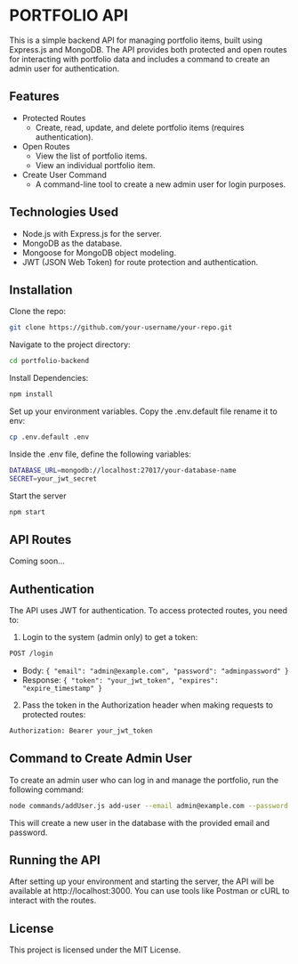 # PORTFOLIO API
This is a simple backend API for managing portfolio items, built using Express.js and MongoDB. The API provides both protected and open routes for interacting with portfolio data and includes a command to create an admin user for authentication.

## Features
- Protected Routes
  - Create, read, update, and delete portfolio items (requires authentication).
- Open Routes
  - View the list of portfolio items.
  - View an individual portfolio item.
- Create User Command
  - A command-line tool to create a new admin user for login purposes.

## Technologies Used
- Node.js with Express.js for the server.
- MongoDB as the database.
- Mongoose for MongoDB object modeling.
- JWT (JSON Web Token) for route protection and authentication.

## Installation
Clone the repo:
```bash
git clone https://github.com/your-username/your-repo.git
```
Navigate to the project directory:
```bash
cd portfolio-backend
```
Install Dependencies:
```bash
npm install
```
Set up your environment variables. Copy the .env.default file rename it to env:
```bash
cp .env.default .env
```
Inside the .env file, define the following variables:
```bash
DATABASE_URL=mongodb://localhost:27017/your-database-name
SECRET=your_jwt_secret
```
Start the server
```bash
npm start
```

## API Routes
Coming soon...

## Authentication
The API uses JWT for authentication. To access protected routes, you need to:
1. Login to the system (admin only) to get a token: 
```bash 
POST /login
```
- Body: ```{ "email": "admin@example.com", "password": "adminpassword" }```
- Response: ```{ "token": "your_jwt_token", "expires": "expire_timestamp" }```

2. Pass the token in the Authorization header when making requests to protected routes:
```bash
Authorization: Bearer your_jwt_token
```

## Command to Create Admin User
To create an admin user who can log in and manage the portfolio, run the following command:
```bash
node commands/addUser.js add-user --email admin@example.com --password adminpassword
```
This will create a new user in the database with the provided email and password.

## Running the API
After setting up your environment and starting the server, the API will be available at http://localhost:3000. You can use tools like Postman or cURL to interact with the routes.

## License 
This project is licensed under the MIT License.

